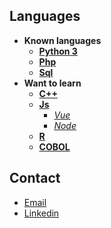 ## Languages
* <strong>Known languages</strong> 
  * [<strong>Python 3</strong>](https://www.python.org/)
  * [<strong>Php</strong>](https://www.php.net/)
  * [<strong>Sql</strong>](https://en.wikipedia.org/wiki/SQL)
* <strong>Want to learn</strong> 
  * [<strong>C++</strong>](https://en.wikipedia.org/wiki/C%2B%2B)
  * [<strong>Js</strong>](https://www.javascript.com/)
      * [<i>Vue</i>](https://vuejs.org/)
      * [<i>Node</i>](https://nodejs.org/en/)
  * [<strong>R</strong>](https://www.r-project.org/)
  * [<strong>COBOL</strong>](https://developer.ibm.com/languages/cobol/)

## Contact
* [Email](mailto:reece.harris98@protonmail.com) 
* [Linkedin](https://www.linkedin.com/in/reece-harris-3215b91bb/)
